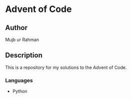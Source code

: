 # Advent of Code

## Author

Mujb ur Rahman

## Description

This is a repository for my solutions to the Advent of Code.

### Languages

- Python
